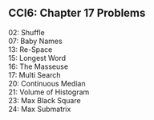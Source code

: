 ## CCI6: Chapter 17 Problems

02: Shuffle  
07: Baby Names  
13: Re-Space  
15: Longest Word  
16: The Masseuse  
17: Multi Search   
20: Continuous Median   
21: Volume of Histogram  
23: Max Black Square  
24: Max Submatrix    
